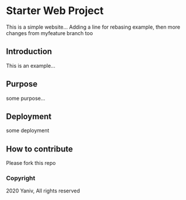 # Starter Web Project

This is a simple website...
Adding a line for rebasing example, then more changes from myfeature branch too

## Introduction

This is an example...

## Purpose

some purpose...

## Deployment

some deployment

## How to contribute

Please fork this repo

### Copyright

2020 Yaniv, All rights reserved